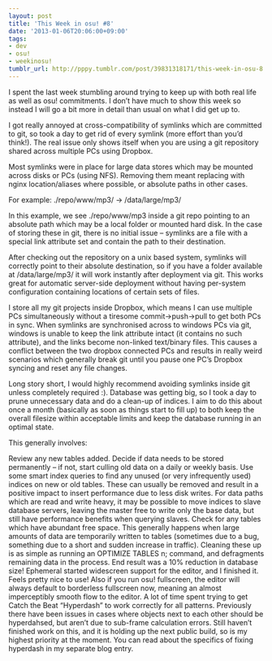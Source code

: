 ```yaml
---
layout: post
title: 'This Week in osu! #8'
date: '2013-01-06T20:06:00+09:00'
tags:
- dev
- osu!
- weekinosu!
tumblr_url: http://pppy.tumblr.com/post/39831318171/this-week-in-osu-8
---
```

I spent the last week stumbling around trying to keep up with both real life as well as osu! commitments. I don’t have much to show this week so instead I will go a bit more in detail than usual on what I did get up to.

I got really annoyed at cross-compatibility of symlinks which are committed to git, so took a day to get rid of every symlink (more effort than you’d think!). The real issue only shows itself when you are using a git repository shared across multiple PCs using Dropbox.

Most symlinks were in place for large data stores which may be mounted across disks or PCs (using NFS). Removing them meant replacing with nginx location/aliases where possible, or absolute paths in other cases.

For example: ./repo/www/mp3/ → /data/large/mp3/

In this example, we see ./repo/www/mp3 inside a git repo pointing to an absolute path which may be a local folder or mounted hard disk. In the case of storing these in git, there is no initial issue – symlinks are a file with a special link attribute set and contain the path to their destination.

After checking out the repository on a unix based system, symlinks will correctly point to their absolute destination, so if you have a folder available at /data/large/mp3/ it will work instantly after deployment via git. This works great for automatic server-side deployment without having per-system configuration containing locations of certain sets of files.

I store all my git projects inside Dropbox, which means I can use multiple PCs simultaneously without a tiresome commit->push->pull to get both PCs in sync. When symlinks are synchronised across to windows PCs via git, windows is unable to keep the link attribute intact (it contains no such attribute), and the links become non-linked text/binary files. This causes a conflict between the two dropbox connected PCs and results in really weird scenarios which generally break git until you pause one PC’s Dropbox syncing and reset any file changes.

Long story short, I would highly recommend avoiding symlinks inside git unless completely required :).
Database was getting big, so I took a day to prune unnecessary data and do a clean-up of indices. I aim to do this about once a month (basically as soon as things start to fill up) to both keep the overall filesize within acceptable limits and keep the database running in an optimal state.

This generally involves:

Review any new tables added. Decide if data needs to be stored permanently – if not, start culling old data on a daily or weekly basis.
Use some smart index queries to find any unused (or very infrequently used) indices on new or old tables. These can usually be removed and result in a positive impact to insert performance due to less disk writes.
For data paths which are read and write heavy, it may be possible to move indices to slave database servers, leaving the master free to write only the base data, but still have performance benefits when querying slaves.
Check for any tables which have abundant free space. This generally happens when large amounts of data are temporarily written to tables (sometimes due to a bug, something due to a short and sudden increase in traffic). Cleaning these up is as simple as running an OPTIMIZE TABLES n; command, and defragments remaining data in the process.
End result was a 10% reduction in database size!
Ephemeral started widescreen support for the editor, and I finished it. Feels pretty nice to use! Also if you run osu! fullscreen, the editor will always default to borderless fullscreen now, meaning an almost imperceptibly smooth flow to the editor.
A lot of time spent trying to get Catch the Beat “Hyperdash” to work correctly for all patterns. Previously there have been issues in cases where objects next to each other should be hyperdahsed, but aren’t due to sub-frame calculation errors. Still haven’t finished work on this, and it is holding up the next public build, so is my highest priority at the moment. You can read about the specifics of fixing hyperdash in my separate blog entry.
